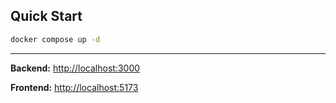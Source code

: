 
## Quick Start

```sh
docker compose up -d
```

---

**Backend:** [http://localhost:3000](http://localhost:3000)

**Frontend:** [http://localhost:5173](http://localhost:5173)